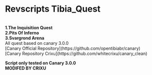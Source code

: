 
# Revscripts Tibia_Quest
<br>
<b> 1.The Inquisition Quest
 </b><br>
 <b>2.Pits Of Inferno</b>
<br>
 <b>3.Svargrond Arena</b><br>
All quest based on canary 3.0.0
<br>
[Canary Official Repository](https://github.com/opentibiabr/canary)<br>
[Canary Repository Crixu](https://github.com/whitecrixu/canary_clean)
<br>

<b>Script only tested on Canary 3.0.0</b><br>
<b>MODIFED BY CRIXU</b>
